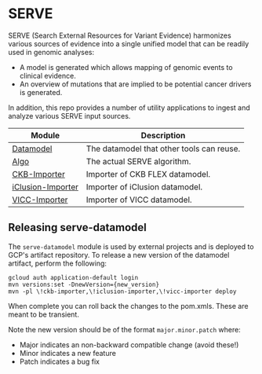 # SERVE

SERVE (Search External Resources for Variant Evidence) harmonizes various sources of evidence into a single unified model that can be readily used in genomic analyses:
- A model is generated which allows mapping of genomic events to clinical evidence.
- An overview of mutations that are implied to be potential cancer drivers is generated.

In addition, this repo provides a number of utility applications to ingest and analyze various SERVE input sources.

| Module                                 | Description                               |
|----------------------------------------|-------------------------------------------|
| [Datamodel](datamodel)                 | The datamodel that other tools can reuse. |
| [Algo](algo)                           | The actual SERVE algorithm.               |
| [CKB-Importer](ckb-importer)           | Importer of CKB FLEX datamodel.           |
| [iClusion-Importer](iclusion-importer) | Importer of iClusion datamodel.           |
| [VICC-Importer](algo)                  | Importer of VICC datamodel.               |

## Releasing serve-datamodel

The `serve-datamodel` module is used by external projects and is deployed to GCP's artifact repository.
To release a new version of the datamodel artifact, perform the following:

```shell
gcloud auth application-default login
mvn versions:set -DnewVersion={new_version}
mvn -pl \!ckb-importer,\!iclusion-importer,\!vicc-importer deploy
```

When complete you can roll back the changes to the pom.xmls. These are meant to be
transient. 

Note the new version should be of the format `major.minor.patch` where:
- Major indicates an non-backward compatible change (avoid these!)
- Minor indicates a new feature
- Patch indicates a bug fix
